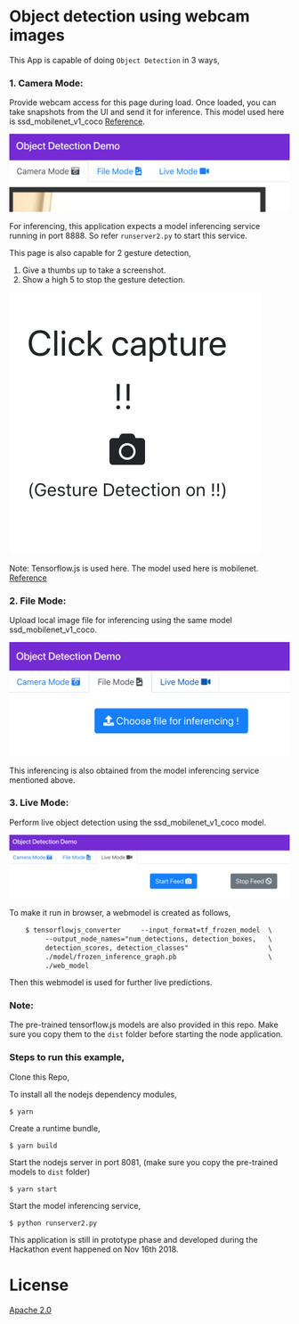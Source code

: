 # Object detection using webcam images

   This App is capable of doing `Object Detection` in 3 ways,

### 1. Camera Mode:

  Provide webcam access for this page during load. Once loaded, you can take snapshots from the UI and send it for inference. This model used here is ssd_mobilenet_v1_coco [Reference](https://github.com/tensorflow/models/blob/master/research/object_detection/g3doc/detection_model_zoo.md).

![Camera Mode](doc/source/images/camera_mode.png)

  For inferencing, this application expects a model inferencing service running in port 8888. So refer `runserver2.py` to start this service.

  This page is also capable for 2 gesture detection,

  1. Give a thumbs up to take a screenshot.
  2. Show a high 5 to stop the gesture detection.

![Gesture Mode](doc/source/images/camera_gesture.png )

  Note: Tensorflow.js is used here. The model used here is mobilenet. [Reference](https://github.com/tensorflow/tfjs-examples/tree/master/mobilenet)

### 2. File Mode:

  Upload local image file for inferencing using the same model ssd_mobilenet_v1_coco.

![File Mode](doc/source/images/file_mode.png)

  This inferencing is also obtained from the model inferencing service mentioned above.

### 3. Live Mode:
	
  Perform live object detection using the ssd_mobilenet_v1_coco model. 
  
  ![Live Mode](doc/source/images/live_mode.png )
  
  To make it run in browser, a webmodel is created as follows,

```
	$ tensorflowjs_converter     --input_format=tf_frozen_model  \
	     --output_node_names="num_detections, detection_boxes,   \
	     detection_scores, detection_classes"                    \
	     ./model/frozen_inference_graph.pb                       \
	     ./web_model
```

  Then this webmodel is used for further live predictions.

###  Note:

  The pre-trained tensorflow.js models are also provided in this repo. Make sure you copy them to the `dist` folder before starting the node application.

### Steps to run this example,

  Clone this Repo,

  To install all the nodejs dependency modules,

```
$ yarn
```

Create a runtime bundle, 

```
$ yarn build

```

Start the nodejs server in port 8081, (make sure you copy the pre-trained models to `dist` folder)

```
$ yarn start
```

Start the model inferencing service,

```
$ python runserver2.py
```

This application is still in prototype phase and developed during the Hackathon event happened on Nov 16th 2018. 



# License
[Apache 2.0](LICENSE)
